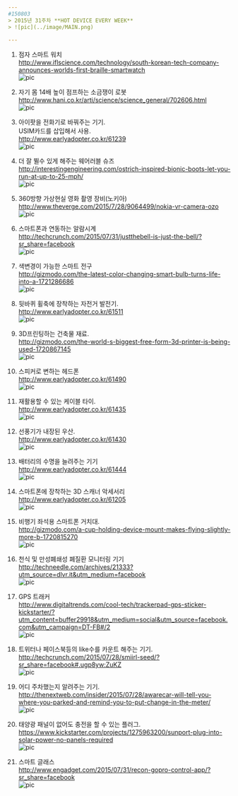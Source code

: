 ```yaml
---      
#150803     
> 2015년 31주차 **HOT DEVICE EVERY WEEK**      
> ![pic](../image/MAIN.png)      
  
---      
```

  
1. 점자 스마트 워치  
http://www.iflscience.com/technology/south-korean-tech-company-announces-worlds-first-braille-smartwatch  
![pic](../image/150803/1.jpg)  
  
2. 자기 몸 14배 높이 점프하는 소금쟁이 로봇  
http://www.hani.co.kr/arti/science/science_general/702606.html  
![pic](../image/150803/2.jpg)  
  
3. 아이팟을 전화기로 바꿔주는 기기.  
USIM카드를 삽입해서 사용.  
http://www.earlyadopter.co.kr/61239  
![pic](../image/150803/3.jpg)  
  
4. 더 잘 뛸수 있게 해주는 웨어러블 슈즈  
http://interestingengineering.com/ostrich-inspired-bionic-boots-let-you-run-at-up-to-25-mph/  
![pic](../image/150803/4.jpg)  
  
5. 360방향 가상현실 영화 촬영 장비(노키아)  
http://www.theverge.com/2015/7/28/9064499/nokia-vr-camera-ozo  
![pic](../image/150803/5.png)  
  
6. 스마트폰과 연동하는 알람시계  
http://techcrunch.com/2015/07/31/justthebell-is-just-the-bell/?sr_share=facebook  
![pic](../image/150803/6.png)  
  
7. 색변경이 가능한 스마트 전구  
http://gizmodo.com/the-latest-color-changing-smart-bulb-turns-life-into-a-1721286686  
![pic](../image/150803/7.jpg)  
  
8. 뒷바퀴 휠축에 장착하는 자전거 발전기.  
http://www.earlyadopter.co.kr/61511  
![pic](../image/150803/8.jpg)  
  
9. 3D프린팅하는 건축물 재료.  
http://gizmodo.com/the-world-s-biggest-free-form-3d-printer-is-being-used-1720867145  
![pic](../image/150803/9.gif)  
  
10. 스피커로 변하는 헤드폰  
http://www.earlyadopter.co.kr/61490  
![pic](../image/150803/10.jpg)  
  
11. 재활용할 수 있는 케이블 타이.  
http://www.earlyadopter.co.kr/61435  
![pic](../image/150803/11.jpg)  
  
12. 선풍기가 내장된 우산.  
http://www.earlyadopter.co.kr/61430  
![pic](../image/150803/12.jpg)  
  
13. 배터리의 수명을 늘려주는 기기  
http://www.earlyadopter.co.kr/61444  
![pic](../image/150803/13.jpg)  
  
14. 스마트폰에 장착하는 3D 스캐너 악세서리  
http://www.earlyadopter.co.kr/61205  
![pic](../image/150803/14.jpg)  
  
15. 비행기 좌석용 스마트폰 거치대.  
http://gizmodo.com/a-cup-holding-device-mount-makes-flying-slightly-more-b-1720815270  
![pic](../image/150803/15.gif)  
  
16. 천식 및 만성폐쇄성 폐질환 모니터링 기기   
http://techneedle.com/archives/21333?utm_source=dlvr.it&utm_medium=facebook  
![pic](../image/150803/16.png)  
  
17. GPS 트래커  
http://www.digitaltrends.com/cool-tech/trackerpad-gps-sticker-kickstarter/?utm_content=buffer29918&utm_medium=social&utm_source=facebook.com&utm_campaign=DT-FB#/2  
![pic](../image/150803/17.png)  
  
18. 트위터나 페이스북등의 like수를 카운트 해주는 기기.  
http://techcrunch.com/2015/07/28/smiirl-seed/?sr_share=facebook#.ugp8yw:ZuKZ  
![pic](../image/150803/18.jpg)  
  
19. 어디 주차했는지 알려주는 기기.  
http://thenextweb.com/insider/2015/07/28/awarecar-will-tell-you-where-you-parked-and-remind-you-to-put-change-in-the-meter/  
![pic](../image/150803/19.png)  
  
20. 태양광 패널이 없어도 충전을 할 수 있는 플러그.  
https://www.kickstarter.com/projects/1275963200/sunport-plug-into-solar-power-no-panels-required  
![pic](../image/150803/20.jpg)  
  
21. 스마트 글래스  
http://www.engadget.com/2015/07/31/recon-gopro-control-app/?sr_share=facebook  
![pic](../image/150803/21.jpg)  
  
